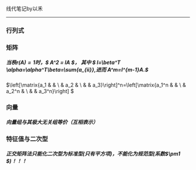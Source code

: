 线代笔记by以禾

****

### 行列式





### 矩阵

##### 当秩$r(A) = 1$时，$ A^2 = lA $， 其中 $ l=\beta^T \alpha=\alpha^T\beta=\sum{a_{ii}},进而 A^m=l^{m-1}A.$ 

$\left[\matrix{a_1 & & \\ & a_2 & \\ & & a_3}\right]^n=\left[\matrix{a_1^n & & \\ & a_2^n & \\ & & a_3^n}\right] $

### 向量

##### 向量组与其极大无关组等价（互相表示）









### 特征值与二次型

##### 正交矩阵法只能化二次型为标准型(只有平方项)，不能化为规范型(系数$\pm1 $)！！！